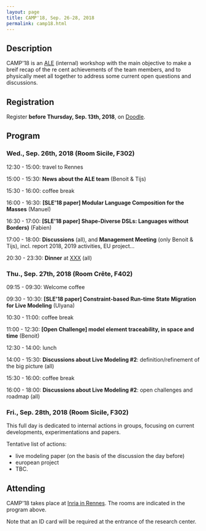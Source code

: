 ```yaml
---
layout: page
title: CAMP'18, Sep. 26-28, 2018
permalink: camp18.html
---
```


## Description

CAMP'18 is an [ALE](http://gemoc.org/ale/) (internal) workshop with the main objective to make a breif recap of the re cent achievements of the team members, 
and to physically meet all together to address some current open questions and discussions.

## Registration

Register **before Thursday, Sep. 13th, 2018**, on [Doodle](https://doodle.com/poll/y9562xvhwvp5eped).

## Program

### Wed., Sep. 26th, 2018 (Room Sicile, F302)

12:30 - 15:00: travel to Rennes

15:00 - 15:30: **News about the ALE team** (Benoit & Tijs)

15:30 - 16:00: coffee break

16:00 - 16:30: **[SLE'18 paper] Modular Language Composition for the Masses** (Manuel)

16:30 - 17:00: **[SLE'18 paper] Shape-Diverse DSLs: Languages without Borders)** (Fabien)

17:00 - 18:00: **Discussions** (all), and **Management Meeting** (only Benoit & Tijs), incl. report 2018, 2019 activities, EU project...

20:30 - 23:30: **Dinner** at [XXX](#) (all)

### Thu., Sep. 27th, 2018 (Room Crête, F402)

09:15 - 09:30: Welcome coffee

09:30 - 10:30: **[SLE'18 paper] Constraint-based Run-time State Migration for Live Modeling** (Ulyana)

10:30 - 11:00: coffee break

11:00 - 12:30: **[Open Challenge] model element traceability, in space and time** (Benoit)

12:30 - 14:00: lunch

14:00 - 15:30: **Discussions about Live Modeling #2**: definition/refinement of the big picture (all)

15:30 - 16:00: coffee break

16:00 - 18:00: **Discussions about Live Modeling #2**: open challenges and roadmap (all)

### Fri., Sep. 28th, 2018 (Room Sicile, F302)

This full day is dedicated to internal actions in groups, 
focusing on current developments, experimentations and papers.

Tentative list of actions:
- live modeling paper (on the basis of the discussion the day before)
- european project
- TBC.

## Attending

CAMP'18 takes place at [Inria in Rennes](https://www.inria.fr/en/centre/rennes/overview/practical-info). 
The rooms are indicated in the program above. 

Note that an ID card will be required at the entrance of the research center.